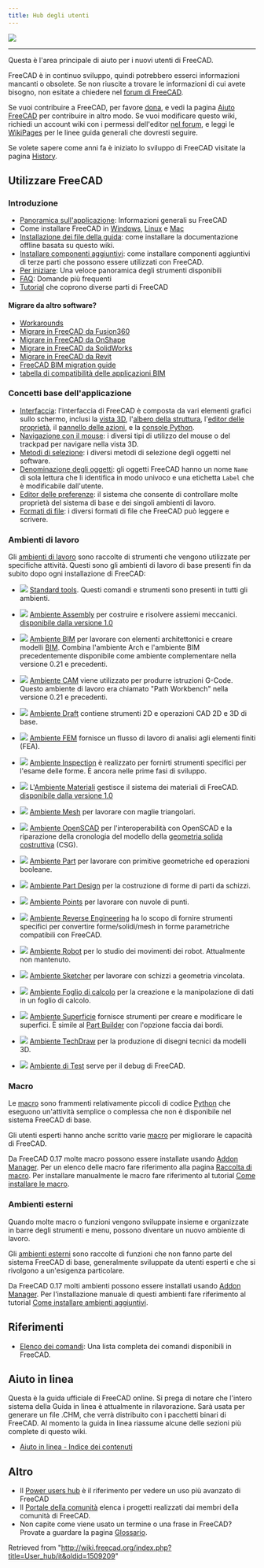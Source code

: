 ```yaml
---
title: Hub degli utenti
---
```


![](/images/User_hub.png)

---

Questa è l'area principale di aiuto per i nuovi utenti di FreeCAD.

FreeCAD è in continuo sviluppo, quindi potrebbero esserci informazioni mancanti o obsolete. Se non riuscite a trovare le informazioni di cui avete bisogno, non esitate a chiedere nel [forum di FreeCAD](https://forum.freecad.org).

Se vuoi contribuire a FreeCAD, per favore [dona](/Donate/it "Donate/it"), e vedi la pagina [Aiuto FreeCAD](/Help_FreeCAD/it "Help FreeCAD/it") per contribuire in altro modo. Se vuoi modificare questo wiki, richiedi un account wiki con i permessi dell'editor [nel forum](https://forum.freecad.org/viewtopic.php?f=21&t=6830), e leggi le [WikiPages](/WikiPages "WikiPages") per le linee guida generali che dovresti seguire.

Se volete sapere come anni fa è iniziato lo sviluppo di FreeCAD visitate la pagina [History](/History/it "History/it").

## Utilizzare FreeCAD

### Introduzione

- [Panoramica sull'applicazione](/About_FreeCAD/it "About FreeCAD/it"): Informazioni generali su FreeCAD
- Come installare FreeCAD in [Windows](/Install_on_Windows/it "Install on Windows/it"), [Linux](/Install_on_Linux/it "Install on Linux/it") e [Mac](/Install_on_Mac/it "Install on Mac/it")
- [Installazione dei file della guida](/Installing_Helpfile/it "Installing Helpfile/it"): come installare la documentazione offline basata su questo wiki.
- [Installare componenti aggiuntivi](/Installing_additional_components/it "Installing additional components/it"): come installare componenti aggiuntivi di terze parti che possono essere utilizzati con FreeCAD.
- [Per iniziare](/Getting_started/it "Getting started/it"): Una veloce panoramica degli strumenti disponibili
- [FAQ](/Frequently_asked_questions/it "Frequently asked questions/it"): Domande più frequenti
- [Tutorial](/Tutorials/it "Tutorials/it") che coprono diverse parti di FreeCAD

#### Migrare da altro software?

- [Workarounds](/Workarounds "Workarounds")
- [Migrare in FreeCAD da Fusion360](/Migrating_to_FreeCAD_from_Fusion360/it "Migrating to FreeCAD from Fusion360/it")
- [Migrare in FreeCAD da OnShape](/Migrating_to_FreeCAD_from_OnShape/it "Migrating to FreeCAD from OnShape/it")
- [Migrare in FreeCAD da SolidWorks](/Migrating_to_FreeCAD_from_SolidWorks "Migrating to FreeCAD from SolidWorks")
- [Migrare in FreeCAD da Revit](/Migrating_to_FreeCAD_from_Revit "Migrating to FreeCAD from Revit")
- [FreeCAD BIM migration guide](https://yorik.uncreated.net/blog/2020-010-freecad-bim-guide)
- [tabella di compatibilità delle applicazioni BIM](/BIM_application_compatibility_table/it "BIM application compatibility table/it")

### Concetti base dell'applicazione

- [Interfaccia](/Interface/it "Interface/it"): l'interfaccia di FreeCAD è composta da vari elementi grafici sullo schermo, inclusi la [vista 3D](/3D_view/it "3D view/it"), l'[albero della struttura](/Tree_view/it "Tree view/it"), l'[editor delle proprietà](/Property_editor/it "Property editor/it"), il [pannello delle azioni](/Task_panel/it "Task panel/it"), e la [console Python](/Python_console/it "Python console/it").
- [Navigazione con il mouse](/Mouse_navigation/it "Mouse navigation/it"): i diversi tipi di utilizzo del mouse o del trackpad per navigare nella vista 3D.
- [Metodi di selezione](/Selection_methods/it "Selection methods/it"): i diversi metodi di selezione degli oggetti nel software.
- [Denominazione degli oggetti](/Object_name/it "Object name/it"): gli oggetti FreeCAD hanno un nome `Name` di sola lettura che li identifica in modo univoco e una etichetta `Label` che è modificabile dall'utente.
- [Editor delle preferenze](/Preferences_Editor/it "Preferences Editor/it"): il sistema che consente di controllare molte proprietà del sistema di base e dei singoli ambienti di lavoro.
- [Formati di file](/Import_Export/it "Import Export/it"): i diversi formati di file che FreeCAD può leggere e scrivere.

### Ambienti di lavoro

Gli [ambienti di lavoro](/Workbenches/it "Workbenches/it") sono raccolte di strumenti che vengono utilizzate per specifiche attività. Questi sono gli ambienti di lavoro di base presenti fin da subito dopo ogni installazione di FreeCAD:

- ![](/images/Freecad.svg) [Standard tools](/Std_Base "Std Base"). Questi comandi e strumenti sono presenti in tutti gli ambienti.

- ![](/images/Workbench_Assembly.svg) [Ambiente Assembly](/Assembly_Workbench/it "Assembly Workbench/it") per costruire e risolvere assiemi meccanici. [disponibile dalla versione 1.0](/Release_notes_1.0/it "Release notes 1.0/it")

- ![](/images/Workbench_BIM.svg) [Ambiente BIM](/BIM_Workbench/it "BIM Workbench/it") per lavorare con elementi architettonici e creare modelli [BIM](https://en.wikipedia.org/wiki/Building_information_modeling). Combina l'ambiente Arch e l'ambiente BIM precedentemente disponibile come ambiente complementare nella versione 0.21 e precedenti.

- ![](/images/Workbench_CAM.svg) [Ambiente CAM](/CAM_Workbench/it "CAM Workbench/it") viene utilizzato per produrre istruzioni G-Code. Questo ambiente di lavoro era chiamato "Path Workbench" nella versione 0.21 e precedenti.

- ![](/images/Workbench_Draft.svg) [Ambiente Draft](/Draft_Workbench/it "Draft Workbench/it") contiene strumenti 2D e operazioni CAD 2D e 3D di base.

- ![](/images/Workbench_FEM.svg) [Ambiente FEM](/FEM_Workbench/it "FEM Workbench/it") fornisce un flusso di lavoro di analisi agli elementi finiti (FEA).

- ![](/images/Workbench_Inspection.svg) [Ambiente Inspection](/Inspection_Workbench/it "Inspection Workbench/it") è realizzato per fornirti strumenti specifici per l'esame delle forme. È ancora nelle prime fasi di sviluppo.

- ![](/images/Workbench_Material.svg) L'[Ambiente Materiali](/Material_Workbench/it "Material Workbench/it") gestisce il sistema dei materiali di FreeCAD. [disponibile dalla versione 1.0](/Release_notes_1.0/it "Release notes 1.0/it")

- ![](/images/Workbench_Mesh.svg) [Ambiente Mesh](/Mesh_Workbench/it "Mesh Workbench/it") per lavorare con maglie triangolari.

- ![](/images/Workbench_OpenSCAD.svg) [Ambiente OpenSCAD](/OpenSCAD_Workbench/it "OpenSCAD Workbench/it") per l'interoperabilità con OpenSCAD e la riparazione della cronologia del modello della [geometria solida costruttiva](/Constructive_solid_geometry/it "Constructive solid geometry/it") (CSG).

- ![](/images/Workbench_Part.svg) [Ambiente Part](/Part_Workbench/it "Part Workbench/it") per lavorare con primitive geometriche ed operazioni booleane.

- ![](/images/Workbench_PartDesign.svg) [Ambiente Part Design](/PartDesign_Workbench/it "PartDesign Workbench/it") per la costruzione di forme di parti da schizzi.

- ![](/images/Workbench_Points.svg) [Ambiente Points](/Points_Workbench/it "Points Workbench/it") per lavorare con nuvole di punti.

- ![](/images/Workbench_Reverse_Engineering.svg) [Ambiente Reverse Engineering](/Reverse_Engineering_Workbench/it "Reverse Engineering Workbench/it") ha lo scopo di fornire strumenti specifici per convertire forme/solidi/mesh in forme parametriche compatibili con FreeCAD.

- ![](/images/Workbench_Robot.svg) [Ambiente Robot](/Robot_Workbench/it "Robot Workbench/it") per lo studio dei movimenti dei robot. Attualmente non mantenuto.

- ![](/images/Workbench_Sketcher.svg) [Ambiente Sketcher](/Sketcher_Workbench/it "Sketcher Workbench/it") per lavorare con schizzi a geometria vincolata.

- ![](/images/Workbench_Spreadsheet.svg) [Ambiente Foglio di calcolo](/Spreadsheet_Workbench/it "Spreadsheet Workbench/it") per la creazione e la manipolazione di dati in un foglio di calcolo.

- ![](/images/Workbench_Surface.svg) [Ambiente Superficie](/Surface_Workbench/it "Surface Workbench/it") fornisce strumenti per creare e modificare le superfici. È simile al [Part Builder](/Part_Builder/it "Part Builder/it") con l'opzione faccia dai bordi.

- ![](/images/Workbench_TechDraw.svg) [Ambiente TechDraw](/TechDraw_Workbench/it "TechDraw Workbench/it") per la produzione di disegni tecnici da modelli 3D.

- ![](/images/Workbench_Test.svg) [Ambiente di Test](/Testing/it "Testing/it") serve per il debug di FreeCAD.

### Macro

Le [macro](/Macros/it "Macros/it") sono frammenti relativamente piccoli di codice [Python](/Python/it "Python/it") che eseguono un'attività semplice o complessa che non è disponibile nel sistema FreeCAD di base.

Gli utenti esperti hanno anche scritto varie [macro](/Macros/it "Macros/it") per migliorare le capacità di FreeCAD.

Da FreeCAD 0.17 molte macro possono essere installate usando [Addon Manager](/Std_AddonMgr/it "Std AddonMgr/it"). Per un elenco delle macro fare riferimento alla pagina [Raccolta di macro](/Macros_recipes/it "Macros recipes/it").
Per installare manualmente le macro fare riferimento al tutorial [Come installare le macro](/How_to_install_macros/it "How to install macros/it").

### Ambienti esterni

Quando molte macro o funzioni vengono sviluppate insieme e organizzate in barre degli strumenti e menu, possono diventare un nuovo ambiente di lavoro.

Gli [ambienti esterni](/External_workbenches/it "External workbenches/it") sono raccolte di funzioni che non fanno parte del sistema FreeCAD di base, generalmente sviluppate da utenti esperti e che si rivolgono a un'esigenza particolare.

Da FreeCAD 0.17 molti ambienti possono essere installati usando [Addon Manager](/Std_AddonMgr/it "Std AddonMgr/it").
Per l'installazione manuale di questi ambienti fare riferimento al tutorial [Come installare ambienti aggiuntivi](/How_to_install_additional_workbenches/it "How to install additional workbenches/it").

## Riferimenti

- [Elenco dei comandi](/List_of_Commands/it "List of Commands/it"): Una lista completa dei comandi disponibili in FreeCAD.

## Aiuto in linea

Questa è la guida ufficiale di FreeCAD online. Si prega di notare che l'intero sistema della Guida in linea è attualmente in rilavorazione. Sarà usata per generare un file .CHM, che verrà distribuito con i pacchetti binari di FreeCAD. Al momento la guida in linea riassume alcune delle sezioni più complete di questo wiki.

- [Aiuto in linea - Indice dei contenuti](/Online_Help_Toc/it "Online Help Toc/it")

## Altro

- Il [Power users hub](/Power_users_hub/it "Power users hub/it") è il riferimento per vedere un uso più avanzato di FreeCAD
- Il [Portale della comunità](/FreeCAD_Community_Portal/it "FreeCAD Community Portal/it") elenca i progetti realizzati dai membri della comunità di FreeCAD.
- Non capite come viene usato un termine o una frase in FreeCAD? Provate a guardare la pagina [Glossario](/Glossary/it "Glossary/it").

Retrieved from "<http://wiki.freecad.org/index.php?title=User_hub/it&oldid=1509209>"
